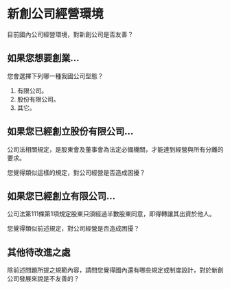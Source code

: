 # 新創公司經營環境

目前國內公司經營環境，對新創公司是否友善？

## 如果您想要創業...

您會選擇下列哪一種我國公司型態？

1. 有限公司。
2. 股份有限公司。
3. 其它。

## 如果您已經創立股份有限公司...

公司法相關規定，是股東會及董事會為法定必備機關，才能達到經營與所有分離的要求。

您覺得類似這樣的規定，對公司經營是否造成困擾？

## 如果您已經創立有限公司...

公司法第111條第1項規定股東只須經過半數股東同意，即得轉讓其出資於他人。

您覺得類似前述規定，對公司經營是否造成困擾？

## 其他待改進之處

除前述問題所提之規範內容，請問您覺得國內還有哪些規定或制度設計，對於新創公司發展來說是不友善的？
